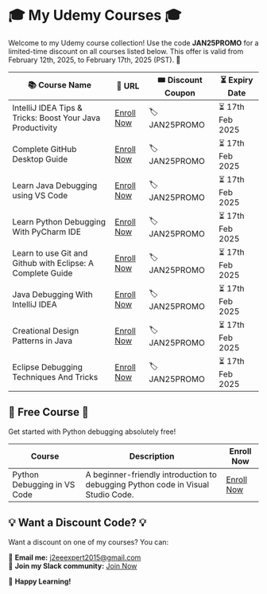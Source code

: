 # 🎓 My Udemy Courses 🎓

Welcome to my Udemy course collection! Use the code **JAN25PROMO** for a limited-time discount on all courses listed below. This offer is valid from February 12th, 2025, to February 17th, 2025 (PST). 🚀

| 📚 Course Name | 🔗 URL | 🎟️ Discount Coupon | ⏳ Expiry Date |
|---|---|---|---|
| IntelliJ IDEA Tips & Tricks: Boost Your Java Productivity | [Enroll Now](https://www.udemy.com/course/intellij-idea-tips-tricks-boost-your-java-productivity) | 🏷️ JAN25PROMO | ⏳ 17th Feb 2025 |
| Complete GitHub Desktop Guide | [Enroll Now](https://www.udemy.com/course/getting-started-with-github-desktop) | 🏷️ JAN25PROMO | ⏳ 17th Feb 2025 |
| Learn Java Debugging using VS Code | [Enroll Now](https://www.udemy.com/course/java-debugging-with-visual-studio-code-the-ultimate-guide) | 🏷️ JAN25PROMO | ⏳ 17th Feb 2025 |
| Learn Python Debugging With PyCharm IDE | [Enroll Now](https://www.udemy.com/course/learn-python-debugging-with-pycharm-ide) | 🏷️ JAN25PROMO | ⏳ 17th Feb 2025 |
| Learn to use Git and Github with Eclipse: A Complete Guide | [Enroll Now](https://www.udemy.com/course/learn-to-use-git-and-github-with-eclipse-a-complete-guide) | 🏷️ JAN25PROMO | ⏳ 17th Feb 2025 |
| Java Debugging With IntelliJ IDEA | [Enroll Now](https://www.udemy.com/course/java-debugging-with-intellij-idea) | 🏷️ JAN25PROMO | ⏳ 17th Feb 2025 |
| Creational Design Patterns in Java | [Enroll Now](https://www.udemy.com/course/design-patterns-in-javacreational) | 🏷️ JAN25PROMO | ⏳ 17th Feb 2025 |
| Eclipse Debugging Techniques And Tricks | [Enroll Now](https://www.udemy.com/course/eclipse-debugging-techniques-and-tricks) | 🏷️ JAN25PROMO | ⏳ 17th Feb 2025 |

## 🎁 Free Course 🎁

Get started with Python debugging absolutely free!

| Course | Description | Enroll Now |
|---|---|---|
| Python Debugging in VS Code | A beginner-friendly introduction to debugging Python code in Visual Studio Code.  | [Enroll Now](https://www.udemy.com/course/get-started-with-python-debugging-in-visual-studio-code) |


## 💡 Want a Discount Code? 💡

Want a discount on one of my courses? You can:

📧 **Email me:** [j2eeexpert2015@gmail.com](mailto:j2eeexpert2015@gmail.com)  
💬 **Join my Slack community:** [Join Now](https://join.slack.com/t/learningfromexp/shared_invite/zt-1fnksxgd0-_jOdmIq2voEeMtoindhWrA)

🚀 **Happy Learning!**
